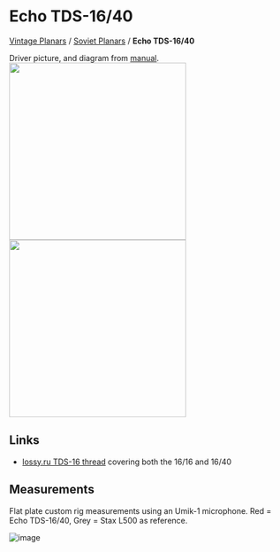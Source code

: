 # Echo TDS-16/40

[Vintage Planars](../) / [Soviet Planars](./) / **Echo TDS-16/40**

Driver picture, and diagram from [manual](http://www.lossy.ru/forums/showpost.php?p=7784&postcount=163).
<br><a href="https://headphonegits.org/assets/vintage-planars/soviet/Echo-TDS-16-40/0fd06d13-1556-4801-b7cf-aa1f956378bf.png"><img src="https://headphonegits.org/assets/vintage-planars/soviet/Echo-TDS-16-40/0fd06d13-1556-4801-b7cf-aa1f956378bf.png" width="320" /></a>
<a href="https://github.com/ludoo/HeadphoneGits/assets/66007/35766858-367e-4bfa-bb65-dd85b4ae19e0"><img src="https://github.com/ludoo/HeadphoneGits/assets/66007/35766858-367e-4bfa-bb65-dd85b4ae19e0" width="320" /></a>  

## Links

- [lossy.ru TDS-16 thread](http://www.lossy.ru/forums/showthread.php?t=9) covering both the 16/16 and 16/40

## Measurements

Flat plate custom rig measurements using an Umik-1 microphone. Red = Echo TDS-16/40, Grey = Stax L500 as reference.

![image](https://github.com/ludoo/HeadphoneGits/assets/66007/45a9a556-fc99-461a-a78c-4944d01ce9db)
